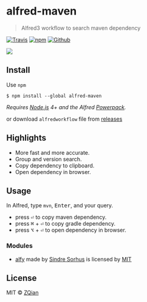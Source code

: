 # alfred-maven
> Alfred3 workflow to search maven dependency

[![Travis](https://img.shields.io/travis/zqiannnn/alfred-maven/master.svg?style=flat-square&label=build%20status)](https://travis-ci.org/zqiannnn/maven)
[![npm](https://img.shields.io/npm/dt/alfred-maven.svg?style=flat-square&label=npm%20downloads)](https://www.npmjs.com/package/alfred-maven)
[![Github](https://img.shields.io/github/downloads/zqiannnn/alfred-maven/total.svg?style=flat-square&label=github%20downloads)](https://github.com/zqiannnn/alfred-maven/releases/latest)

<img src="https://raw.githubusercontent.com/zqiannnn/alfred-maven/master/example.gif">

## Install
Use `npm`

```
$ npm install --global alfred-maven
```

*Requires [Node.js](https://nodejs.org) 4+ and the Alfred [Powerpack](https://www.alfredapp.com/powerpack/).*

or download `alfredworkflow` file from [releases](https://github.com/zqiannnn/alfred-maven/releases/latest)

## Highlights

- More fast and more accurate.
- Group and version search.
- Copy dependency to clipboard.
- Open dependency in browser.

## Usage

In Alfred, type `mvn`, <kbd>Enter</kbd>, and your query.

- press <kbd>⏎</kbd> to copy maven dependency.
- press <kbd>⌘</kbd> + <kbd>⏎</kbd> to copy gradle dependency.
- press <kbd>⌥</kbd> + <kbd>⏎</kbd> to open dependency in browser.

### Modules

- [alfy](https://github.com/sindresorhus/alfy) made by [Sindre Sorhus](https://sindresorhus.com/) is licensed by [MIT](https://github.com/sindresorhus/alfy/blob/master/license)

## License

MIT © [ZQian](https://github.com/zqiannnn/alfred-maven)
